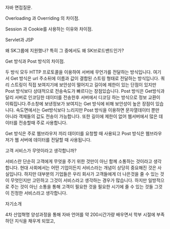 자바 면접질문.

Overloading 과 Overriding 의 차이점.



Session 과 Cookie를 사용하는 이유와 차이점.

Servlet과 JSP







왜 SK그룹에 지원했나? 특히 그 중에서도 왜 SK브로드밴드인가?





Get 방식과 Post 방식의 차이점.

두 방식 모두 HTTP 프로토콜을 이용하여 서버에 무언가를 전달하는 방식입니다. 여기서 Get 방식은 url 주소뒤에 이름과 값이 결합된 스트링 형태로 전달하는 방식입니다. 쿼리 스트링이 직접 보여지기에 보안성이 떨어지고 길이에 제한이 있는 단점이 있지만 Post 방식보다 상대적으로 전송속도가 빠르다는 장점있습니다. Post 방식은 Get방식과 달리 서버로 인코딩한 데이터를 전송한후 서버에서 디코딩 하는 방식으로 정보 교환이 이뤄집니다.주소창에 보낸정보가 보여지는 Get 방식에 비해 보안성이 높은 장점이 있습니다. 속도면에서는 Get방식보다 느리지만 Post 방식을 이용하면 문자열데이터 뿐만 아니라 객체들의 값도 전송이 가능합니다. 또한 길이에 제한이 없어 웹서버에서 많은 데이터를 전송할때 주로 사용합니다.



Get 방식은 주로 웹브라우저 끼리 데이터를 요청할 때 사용되고 Post 방식은 웹브라우저가 웹 서버에 데이터를 전달할 때 사용됩니다. 



고객 서비스가 무엇이라고 생각합니까?


서비스란 단순히 고객에게 무엇을 주기 위한 것만이 아닌 함께 소통하는 것이라고 생각합니다. 현대 사회에서는 어떤 기업이든지 서비스라는 개념이 상당히 중요해진 것은 사실입니다. 하지만 대부분의 기업들은 우리 회사가 고객들에게 더 나은것을 줄 수 있는 것이 무엇인지만 고민하고 그것이 서비스라고 생각하는 경우가 많습니다. 하지만 일방적으로 주는 것이 아닌 소통을 통해 고객이 필요한 것을 필요한 시기에 줄 수 있는 것들 그것이 진정한 서비스라고 생각합니다.



자기소개 







4차 산업혁명 양성과정을 통해 자바 언어를 약 200시간가량 배우면서 학부 시절에 부족하던 지식을 채우게 되었고, 